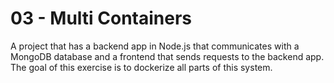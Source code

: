 # 03 - Multi Containers

A project that has a backend app in Node.js that communicates with a MongoDB database and a frontend that sends requests to the backend app. The goal of this exercise is to dockerize all parts of this system.

